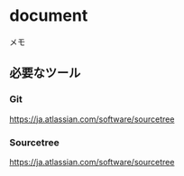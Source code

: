 # document
メモ

## 必要なツール

### Git
https://ja.atlassian.com/software/sourcetree

### Sourcetree
https://ja.atlassian.com/software/sourcetree

